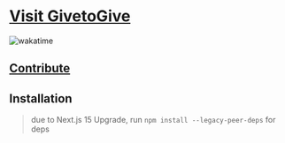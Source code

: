 # [Visit GivetoGive](https://givetogive.vercel.app/)

![wakatime](https://wakatime.com/badge/user/4c81cb27-377a-401f-b22b-0f0921763ea1/project/ae0d785e-292d-449d-8e4f-ca0f9ec4056d.svg?style=flat-square)

## [Contribute](https://github.com/users/irackson/projects/1/views/1)

## Installation

> due to Next.js 15 Upgrade, run `npm install --legacy-peer-deps` for deps
